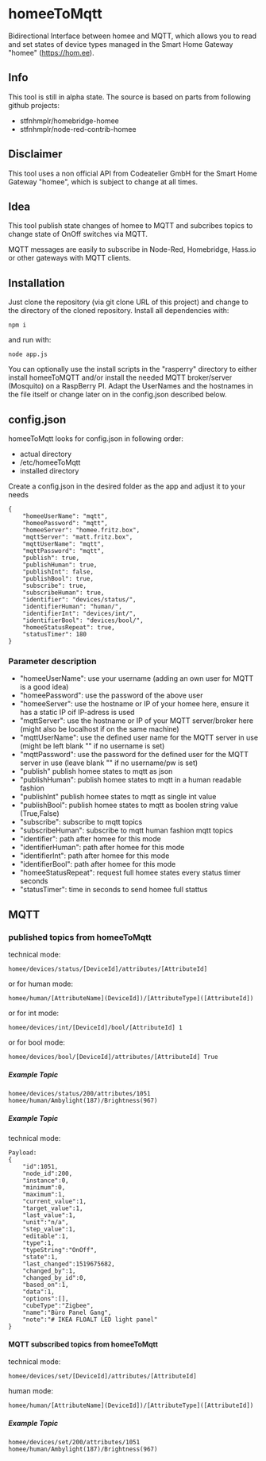 # homeeToMqtt
Bidirectional Interface between homee and MQTT, which allows you to read and set states of device types managed in the Smart Home Gateway "homee" (https://hom.ee). 

## Info
This tool is still in alpha state.
The source is based on parts from following github projects:

* stfnhmplr/homebridge-homee
* stfnhmplr/node-red-contrib-homee

## Disclaimer
This tool uses a non official API from Codeatelier GmbH for the Smart Home Gateway "homee", which is subject to change at all times.

## Idea
This tool publish state changes of homee to MQTT and subcribes topics to change state of OnOff switches via MQTT.

MQTT messages are easily to subscribe in Node-Red, Homebridge, Hass.io or other gateways with MQTT clients.

## Installation
Just clone the repository (via git clone URL of this project) and change to the directory of the cloned repository.
Install all dependencies with:

    npm i

and run with:

    node app.js
    
You can optionally use the install scripts in the "rasperry" directory to either install homeeToMQTT and/or install the needed MQTT broker/server (Mosquito) on a RaspBerry PI. Adapt the UserNames and the hostnames in the file itself or change later on in the config.json described below.

## config.json
homeeToMqtt looks for config.json in following order:
 - actual directory
 - /etc/homeeToMqtt
 - installed directory

Create a config.json in the desired folder as the app and adjust it to your needs

    {
        "homeeUserName": "mqtt",
        "homeePassword": "mqtt",
        "homeeServer": "homee.fritz.box",
        "mqttServer": "matt.fritz.box",
        "mqttUserName": "mqtt",
        "mqttPassword": "mqtt",
        "publish": true,
        "publishHuman": true,        
        "publishInt": false,
        "publishBool": true,
        "subscribe": true,
        "subscribeHuman": true,
        "identifier": "devices/status/",
        "identifierHuman": "human/",
        "identifierInt": "devices/int/",
        "identifierBool": "devices/bool/",
        "homeeStatusRepeat": true,
        "statusTimer": 180
    }

### Parameter description
- "homeeUserName": use your username (adding an own user for MQTT is a good idea)
- "homeePassword": use the password of the above user
- "homeeServer": use the hostname or IP of your homee here, ensure it has a static IP oif IP-adress is used
- "mqttServer": use the hostname or IP of your MQTT server/broker here (might also be localhost if on the same machine)
- "mqttUserName": use the defined user name for the MQTT server in use (might be left blank "" if no username is set)
- "mqttPassword": use the password for the defined user for the MQTT server in use (leave blank "" if no username/pw is set)
- "publish" publish homee states to mqtt as json
- "publishHuman": publish homee states to mqtt in a human readable fashion
- "publishInt" publish homee states to mqtt as single int value
- "publishBool": publish homee states to mqtt as boolen string value (True,False)
- "subscribe": subscribe to mqtt topics
- "subscribeHuman": subscribe to mqtt human fashion mqtt topics
- "identifier": path after homee for this mode
- "identifierHuman": path after homee for this mode
- "identifierInt": path after homee for this mode
- "identifierBool": path after homee for this mode
- "homeeStatusRepeat": request full homee states every status timer seconds
- "statusTimer": time in seconds to send homee full stattus

## MQTT
### published topics from homeeToMqtt
technical mode:

    homee/devices/status/[DeviceId]/attributes/[AttributeId]
or for human mode:

    homee/human/[AttributeName](DeviceId])/[AttributeType]([AttributeId])
or for int mode:

    homee/devices/int/[DeviceId]/bool/[AttributeId] 1
or for bool mode:

    homee/devices/bool/[DeviceId]/attributes/[AttributeId] True
    

##### Example Topic
    homee/devices/status/200/attributes/1051
    homee/human/Ambylight(187)/Brightness(967)

##### Example Topic
technical mode:

    Payload:
    {
        "id":1051,
        "node_id":200,
        "instance":0,
        "minimum":0,
        "maximum":1,
        "current_value":1,
        "target_value":1,
        "last_value":1,
        "unit":"n/a",
        "step_value":1,
        "editable":1,
        "type":1,
        "typeString":"OnOff",
        "state":1,
        "last_changed":1519675682,
        "changed_by":1,
        "changed_by_id":0,
        "based_on":1,
        "data":1,
        "options":[],
        "cubeType":"Zigbee",
        "name":"Büro Panel Gang",
        "note":"# IKEA FLOALT LED light panel"
    }

#### MQTT subscribed topics from homeeToMqtt
technical mode:

    homee/devices/set/[DeviceId]/attributes/[AttributeId]
human mode:

    homee/human/[AttributeName](DeviceId])/[AttributeType]([AttributeId])

##### Example Topic
    homee/devices/set/200/attributes/1051
    homee/human/Ambylight(187)/Brightness(967)


